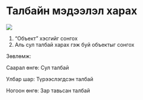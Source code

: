 # Талбайн мэдээлэл харах

![](<../../.gitbook/assets/Об мэдээ харах.gif>)

1. “Объект” хэсгийг сонгох
2. Аль сул талбай харах гэж буй объектыг сонгох

Зөвлөмж:

&#x20;    Саарал өнгө: Сул талбай

&#x20;    Улбар шар: Түрээслэгдсэн талбай

&#x20;    Ногоон өнгө: Зар тавьсан талбай
